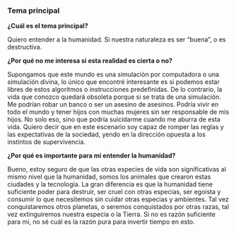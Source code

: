 ### Tema principal

**¿Cuál es el tema principal?**

Quiero entender a la humanidad. Si nuestra naturaleza es ser “buena”, o es destructiva.


**¿Por qué no me interesa si esta realidad es cierta o no?**

Supongamos que este mundo es una simulación por computadora o una simulación divina, lo único que encontré interesante es si podemos estar libres de estos algoritmos o instrucciones predefinidas. De lo contrario, la vida que conozco quedará obsoleta porque si se trata de una simulación. Me podrían robar un banco o ser un asesino de asesinos. Podría vivir en todo el mundo y tener hijos con muchas mujeres sin ser responsable de mis hijos. No solo eso, sino que podría suicidarme cuando me aburra de esta vida. Quiero decir que en este escenario soy capaz de romper las reglas y las expectativas de la sociedad, yendo en la dirección opuesta a los instintos de supervivencia.


**¿Por qué es importante para mí entender la humanidad?**

Bueno, estoy seguro de que las otras especies de vida son significativas al mismo nivel que la humanidad, somos los animales que crearon estas ciudades y la tecnología. La gran diferencia es que la humanidad tiene suficiente poder para destruir, ser cruel con otras especias, ser egoísta y consumir lo que necesitemos sin cuidar otras especias y ambientes. Tal vez conquistaremos otros planetas, o seremos conquistados por otras razas, tal vez extinguiremos nuestra especia o la Tierra. Si no es razón suficiente para mí, no sé cuál es la razón pura para invertir tiempo en esto.
